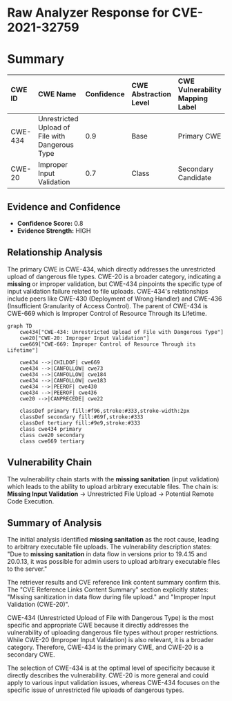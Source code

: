 # Raw Analyzer Response for CVE-2021-32759

# Summary
| CWE ID    | CWE Name                                                                          | Confidence | CWE Abstraction Level | CWE Vulnerability Mapping Label | CWE-Vulnerability Mapping Notes |
| :-------- | :-------------------------------------------------------------------------------- | :--------- | :---------------------- | :------------------------------ | :------------------------------ |
| CWE-434   | Unrestricted Upload of File with Dangerous Type                                 | 0.9        | Base                    | Primary CWE                     | Allowed                       |
| CWE-20    | Improper Input Validation                                                          | 0.7        | Class                   | Secondary Candidate             | Discouraged                    |

## Evidence and Confidence

*   **Confidence Score:** 0.8
*   **Evidence Strength:** HIGH

## Relationship Analysis
The primary CWE is CWE-434, which directly addresses the unrestricted upload of dangerous file types. CWE-20 is a broader category, indicating a **missing** or improper validation, but CWE-434 pinpoints the specific type of input validation failure related to file uploads. CWE-434's relationships include peers like CWE-430 (Deployment of Wrong Handler) and CWE-436 (Insufficient Granularity of Access Control). The parent of CWE-434 is CWE-669 which is Improper Control of Resource Through its Lifetime.

```mermaid
graph TD
    cwe434["CWE-434: Unrestricted Upload of File with Dangerous Type"]
    cwe20["CWE-20: Improper Input Validation"]
    cwe669["CWE-669: Improper Control of Resource Through its Lifetime"]

    cwe434 -->|CHILDOF| cwe669
    cwe434 -->|CANFOLLOW| cwe73
    cwe434 -->|CANFOLLOW| cwe184
    cwe434 -->|CANFOLLOW| cwe183
    cwe434 -->|PEEROF| cwe430
    cwe434 -->|PEEROF| cwe436
    cwe20 -->|CANPRECEDE| cwe22

    classDef primary fill:#f96,stroke:#333,stroke-width:2px
    classDef secondary fill:#69f,stroke:#333
    classDef tertiary fill:#9e9,stroke:#333
    class cwe434 primary
    class cwe20 secondary
    class cwe669 tertiary
```

## Vulnerability Chain
The vulnerability chain starts with the **missing sanitation** (input validation) which leads to the ability to upload arbitrary executable files. The chain is: **Missing Input Validation** -> Unrestricted File Upload -> Potential Remote Code Execution.

## Summary of Analysis
The initial analysis identified **missing sanitation** as the root cause, leading to arbitrary executable file uploads. The vulnerability description states: "Due to **missing sanitation** in data flow in versions prior to 19.4.15 and 20.0.13, it was possible for admin users to upload arbitrary executable files to the server."

The retriever results and CVE reference link content summary confirm this. The "CVE Reference Links Content Summary" section explicitly states: "Missing sanitization in data flow during file upload." and "Improper Input Validation (CWE-20)".

CWE-434 (Unrestricted Upload of File with Dangerous Type) is the most specific and appropriate CWE because it directly addresses the vulnerability of uploading dangerous file types without proper restrictions. While CWE-20 (Improper Input Validation) is also relevant, it is a broader category. Therefore, CWE-434 is the primary CWE, and CWE-20 is a secondary CWE.

The selection of CWE-434 is at the optimal level of specificity because it directly describes the vulnerability. CWE-20 is more general and could apply to various input validation issues, whereas CWE-434 focuses on the specific issue of unrestricted file uploads of dangerous types.